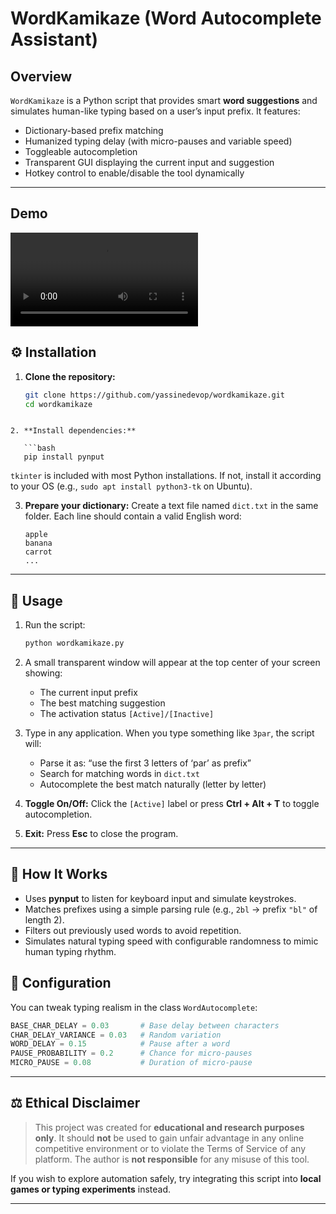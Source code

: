 
# WordKamikaze (Word Autocomplete Assistant)


## Overview

`WordKamikaze` is a Python script that provides smart **word suggestions** and simulates human-like typing based on a user’s input prefix.
It features:

* Dictionary-based prefix matching
* Humanized typing delay (with micro-pauses and variable speed)
* Toggleable autocompletion
* Transparent GUI displaying the current input and suggestion
* Hotkey control to enable/disable the tool dynamically

---
## Demo

<video controls src="demo.mp4" title="Title"></video>

## ⚙️ Installation

1. **Clone the repository:**

   ```bash
   git clone https://github.com/yassinedevop/wordkamikaze.git
   cd wordkamikaze
```

2. **Install dependencies:**

   ```bash
   pip install pynput
   ```

   `tkinter` is included with most Python installations.
   If not, install it according to your OS (e.g., `sudo apt install python3-tk` on Ubuntu).

3. **Prepare your dictionary:**
   Create a text file named `dict.txt` in the same folder.
   Each line should contain a valid English word:

   ```
   apple
   banana
   carrot
   ...
   ```

---

## 🚀 Usage

1. Run the script:

   ```bash
   python wordkamikaze.py
   ```

2. A small transparent window will appear at the top center of your screen showing:

   * The current input prefix
   * The best matching suggestion
   * The activation status `[Active]/[Inactive]`

3. Type in any application.
   When you type something like `3par`, the script will:

   * Parse it as: “use the first 3 letters of ‘par’ as prefix”
   * Search for matching words in `dict.txt`
   * Autocomplete the best match naturally (letter by letter)

4. **Toggle On/Off:**
   Click the `[Active]` label or press **Ctrl + Alt + T** to toggle autocompletion.

5. **Exit:**
   Press **Esc** to close the program.

---

## 🧩 How It Works

* Uses **pynput** to listen for keyboard input and simulate keystrokes.
* Matches prefixes using a simple parsing rule (e.g., `2bl` → prefix `"bl"` of length 2).
* Filters out previously used words to avoid repetition.
* Simulates natural typing speed with configurable randomness to mimic human typing rhythm.



## 🧰 Configuration

You can tweak typing realism in the class `WordAutocomplete`:

```python
BASE_CHAR_DELAY = 0.03       # Base delay between characters
CHAR_DELAY_VARIANCE = 0.03   # Random variation
WORD_DELAY = 0.15            # Pause after a word
PAUSE_PROBABILITY = 0.2      # Chance for micro-pauses
MICRO_PAUSE = 0.08           # Duration of micro-pause
```


---

## ⚖️ Ethical Disclaimer

> This project was created for **educational and research purposes only**.
> It should **not** be used to gain unfair advantage in any online competitive environment or to violate the Terms of Service of any platform.
> The author is **not responsible** for any misuse of this tool.

If you wish to explore automation safely, try integrating this script into **local games or typing experiments** instead.

---